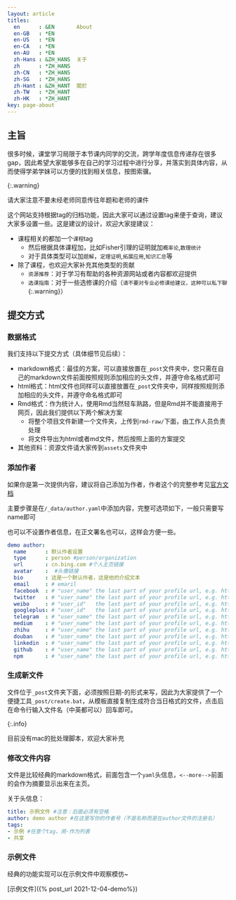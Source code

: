 ```yaml
---
layout: article
titles:
  en      : &EN       About
  en-GB   : *EN
  en-US   : *EN
  en-CA   : *EN
  en-AU   : *EN
  zh-Hans : &ZH_HANS  关于
  zh      : *ZH_HANS
  zh-CN   : *ZH_HANS
  zh-SG   : *ZH_HANS
  zh-Hant : &ZH_HANT  關於
  zh-TW   : *ZH_HANT
  zh-HK   : *ZH_HANT
key: page-about
---
```




## 主旨

很多时候，课堂学习局限于本节课内同学的交流，跨学年度信息传递存在很多gap，因此希望大家能够多在自己的学习过程中进行分享，并落实到具体内容，从而使得学弟学妹可以方便的找到相关信息，按图索骥。

{:.warning}

请大家注意不要未经老师同意传往年题和老师的课件

这个网站支持根据tag的归档功能，因此大家可以通过设置tag来便于查询，建议大家多设置一些。这是建议的设计，欢迎大家提建议：

- 课程相关的都加一个`课程`tag
  - 然后根据具体课程加，比如Fisher引理的证明就加`概率论`,`数理统计`
  - 对于具体类型可以加`题解`，`定理证明`,`拓展应用`,`知识汇总`等
- 除了课程，也欢迎大家补充其他类型的贡献
  - `资源推荐`：对于学习有帮助的各种资源网站或者内容都欢迎提供
  - `选课指南`：对于一些选修课的介绍（`请不要对专业必修课给建议，这种可以私下聊`{:.warning}）

## 提交方式

### 数据格式

我们支持以下提交方式（具体细节见后续）：

- markdown格式：最佳的方案，可以直接放置在`_post`文件夹中，您只需在自己的markdown文件前面按照规则添加相应的头文件，并遵守命名格式即可
- html格式：html文件也同样可以直接放置在`_post`文件夹中，同样按照规则添加相应的头文件，并遵守命名格式即可
- Rmd格式：作为统计人，使用Rmd当然轻车熟路，但是Rmd并不能直接用于网页，因此我们提供以下两个解决方案
  - 将整个项目文件新建一个文件夹，上传到`rmd-raw/`下面，由工作人员负责处理
  - 将文件导出为html或者md文件，然后按照上面的方案提交
- 其他资料：资源文件请大家传到`assets`文件夹中

### 添加作者

如果你是第一次提供内容，建议将自己添加为作者，作者这个的完整参考见[官方文档](https://tianqi.name/jekyll-TeXt-theme/docs/zh/authors)

主要步骤是在`/_data/author.yaml`中添加内容，完整可选项如下，一般只需要写name即可

也可以不设置作者信息，在正文署名也可以，这样会方便一些。

```yaml
demo author:
  name      : 默认作者设置
  type      : person #person/organization
  url       : cn.bing.com #个人主页链接
  avatar    :  #头像链接
  bio       : 这是一个默认作者，这是他的介绍文本
  email     : # emaril
  facebook  : # "user_name" the last part of your profile url, e.g. https://www.facebook.com/user_name
  twitter   : # "user_name" the last part of your profile url, e.g. https://twitter.com/user_name
  weibo     : # "user_id"   the last part of your profile url, e.g. https://www.weibo.com/user_id/profile?...
  googleplus: # "user_id"   the last part of your profile url, e.g. https://plus.google.com/u/0/user_id
  telegram  : # "user_name" the last part of your profile url, e.g. https://t.me/user_name
  medium    : # "user_name" the last part of your profile url, e.g. https://medium.com/user_name
  zhihu     : # "user_name" the last part of your profile url, e.g. https://www.zhihu.com/people/user_name
  douban    : # "user_name" the last part of your profile url, e.g. https://www.douban.com/people/user_name
  linkedin  : # "user_name" the last part of your profile url, e.g. https://www.linkedin.com/in/user_name
  github    : # "user_name" the last part of your profile url, e.g. https://github.com/user_name
  npm       : # "user_name" the last part of your profile url, e.g. https://www.npmjs.com/~user_name
```

### 生成新文件

文件位于`_post`文件夹下面，必须按照日期-的形式来写，因此为大家提供了一个便捷工具`_post/create.bat`，从模板直接复制生成符合当日格式的文件，点击后在命令行输入文件名（中英都可以）回车即可。

{:.info}

目前没有mac的批处理脚本，欢迎大家补充



### 修改文件内容

文件是比较经典的markdown格式，前面包含一个`yaml`头信息，`<--more-->`前面的会作为摘要显示出来在主页。

关于头信息：

```yaml
title: 示例文件 #注意：后面必须有空格
author: demo author #在这里写你的作者号（不是名称而是在author文件的注册名）
tags: 
- 示例 #任意个tag，用-作为列表
- 共享
```



### 示例文件

经典的功能实现可以在示例文件中观察模仿~

[示例文件]({% post_url 2021-12-04-demo%})
